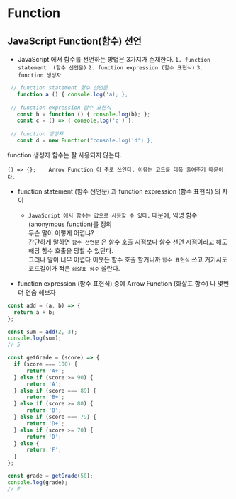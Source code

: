 # Function
## JavaScript Function(함수) 선언
 - JavaScript 에서 함수를 선언하는 방법은 3가지가 존재한다.
 `1. function statement  (함수 선언문)`
 `2. function expression (함수 표현식)`
 `3. function 생성자`  
 ```JavaScript
  // function statement 함수 선언문
    function a () { console.log('a); };
    
  // function expression 함수 표현식
    const b = function () { console.log(b); };
    const c = () => { console.log('c') };
    
  // function 생성자
    const d = new Function("console.log('d') };
 ```
 function 생성자 함수는 잘 사용되지 않는다.
 
 `() => {};    Arrow Function 이 주로 쓰인다. 이유는 코드를 대폭 줄여주기 때문이다.`
  
  - function statement (함수 선언문) 과 function expression (함수 표현식) 의 차이
    - `JavaScript 에서 함수는 값으로 사용할 수 있다.` 때문에, 익명 함수(anonymous function)를 정의  
      무슨 말이 이렇게 어렵냐?  
      간단하게 말하면 `함수 선언문` 은 함수 호출 시점보다 함수 선언 시점이라고 해도 해당 함수 호출을 당할 수 있단다.  
      그러나 말이 너무 어렵다 어쨋든 함수 호출 할거니까 `함수 표현식` 쓰고 거기서도 코드길이가 적은 `화살표 함수` 쓸란다.  
        
        
  - function expression (함수 표현식) 중에 Arrow Function (화살표 함수) 나 몇번 더 연습 해보자
      
  ```JavaScript
  const add = (a, b) => {
    return a + b;
  };
  
  const sum = add(2, 3);
  console.log(sum);
// 5
  
  const getGrade = (score) => {
    if (score === 100) {
        return 'A+';
    } else if (score >= 90) {
        return 'A';
    } else if (score === 89) {
        return 'B+';
    } else if (score >= 80) {
        return 'B';
    } else if (score === 79) {
        return 'D+';
    } else if (score >= 70) {
        return 'D';
    } else {
        return 'F';
    }
};

const grade = getGrade(50);
console.log(grade);
// F
```
 
 
